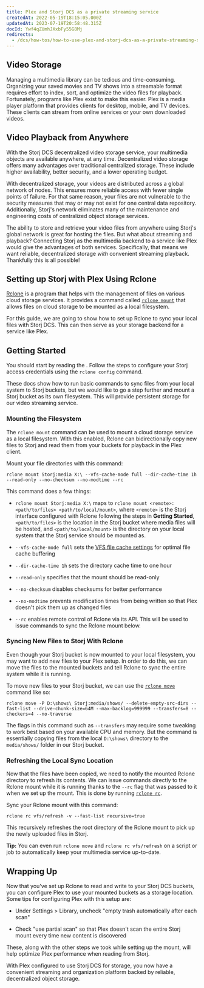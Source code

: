```yaml
---
title: Plex and Storj DCS as a private streaming service
createdAt: 2022-05-19T18:15:05.000Z
updatedAt: 2023-07-19T20:58:48.315Z
docId: Ywf4qZUmhJXxbFy55G8Mj
redirects:
  - /dcs/how-tos/how-to-use-plex-and-storj-dcs-as-a-private-streaming-service
---
```


## Video Storage

Managing a multimedia library can be tedious and time-consuming. Organizing your saved movies and TV shows into a streamable format requires effort to index, sort, and optimize the video files for playback. Fortunately, programs like Plex exist to make this easier. Plex is a media player platform that provides clients for desktop, mobile, and TV devices. These clients can stream from online services or your own downloaded videos.

## Video Playback from Anywhere

With the Storj DCS decentralized video storage service, your multimedia objects are available anywhere, at any time. Decentralized video storage offers many advantages over traditional centralized storage. These include higher availability, better security, and a lower operating budget.

With decentralized storage, your videos are distributed across a global network of nodes. This ensures more reliable access with fewer single points of failure. For that same reason, your files are not vulnerable to the security measures that may or may not exist for one central data repository. Additionally, Storj's network eliminates many of the maintenance and engineering costs of centralized object storage services.

The ability to store and retrieve your video files from anywhere using Storj's global network is great for hosting the files. But what about streaming and playback? Connecting Storj as the multimedia backend to a service like Plex would give the advantages of both services. Specifically, that means we want reliable, decentralized storage *with* convenient streaming playback. Thankfully this is all possible!

## Setting up Storj with Plex Using Rclone

[Rclone](https://rclone.org) is a program that helps with the management of files on various cloud storage services. It provides a command called [`rclone mount`](https://rclone.org/commands/rclone_mount/) that allows files on cloud storage to be mounted as a local filesystem.

For this guide, we are going to show how to set up Rclone to sync your local files with Storj DCS. This can then serve as your storage backend for a service like Plex.

## Getting Started

You should start by reading the [](docId\:LdrqSoECrAyE_LQMvj3aF). Follow the steps to configure your Storj access credentials using the `rclone config` command.

These docs show how to run basic commands to sync files from your local system to Storj buckets, but we would like to go a step further and mount a Storj bucket as its own filesystem. This will provide persistent storage for our video streaming service.

### Mounting the Filesystem

The `rclone mount` command can be used to mount a cloud storage service as a local filesystem. With this enabled, Rclone can bidirectionally copy new files to Storj and read them from your buckets for playback in the Plex client.

Mount your file directories with this command:

```Text
rclone mount Storj:media X:\ --vfs-cache-mode full --dir-cache-time 1h --read-only --no-checksum --no-modtime --rc
```

This command does a few things:

*   `rclone mount Storj:media X:\` maps to `rclone mount <remote>:<path/to/files> <path/to/local/mount>`, where `<remote>` is the Storj interface configured with Rclone following the steps in **Getting Started**, `<path/to/files>` is the location in the Storj bucket where media files will be hosted, and `<path/to/local/mount>` is the directory on your local system that the Storj service should be mounted as.

*   `--vfs-cache-mode full` sets the [VFS file cache settings](https://rclone.org/commands/rclone_mount/#vfs-file-caching) for optimal file cache buffering

*   `--dir-cache-time 1h` sets the directory cache time to one hour

*   `--read-only` specifies that the mount should be read-only

*   `--no-checksum` disables checksums for better performance

*   `--no-modtime` prevents modification times from being written so that Plex doesn't pick them up as changed files

*   `--rc` enables remote control of Rclone via its API. This will be used to issue commands to sync the Rclone mount below.

### Syncing New Files to Storj With Rclone

Even though your Storj bucket is now mounted to your local filesystem, you may want to add new files to your Plex setup. In order to do this, we can move the files to the mounted buckets and tell Rclone to sync the entire system while it is running.

To move new files to your Storj bucket, we can use the [`rclone move`](https://rclone.org/commands/rclone_move/) command like so:

```Text
rclone move -P D:\shows\ Storj:media/shows/ --delete-empty-src-dirs --fast-list --drive-chunk-size=64M --max-backlog=999999 --transfers=8 --checkers=4 --no-traverse
```

The flags in this command such as `--transfers` may require some tweaking to work best based on your available CPU and memory. But the command is essentially copying files from the local `D:\shows\` directory to the `media/shows/` folder in our Storj bucket.

### Refreshing the Local Sync Location

Now that the files have been copied, we need to notify the mounted Rclone directory to refresh its contents. We can issue commands directly to the Rclone mount while it is running thanks to the `--rc` flag that was passed to it when we set up the mount. This is done by running [`rclone rc`](https://rclone.org/rc/).

Sync your Rclone mount with this command:

```Text
rclone rc vfs/refresh -v --fast-list recursive=true
```

This recursively refreshes the root directory of the Rclone mount to pick up the newly uploaded files in Storj.

**Tip:** You can even run `rclone move` and `rclone rc vfs/refresh` on a script or job to automatically keep your multimedia service up-to-date.

## Wrapping Up

Now that you've set up Rclone to read and write to your Storj DCS buckets, you can configure Plex to use your mounted buckets as a storage location. Some tips for configuring Plex with this setup are:

*   Under Settings > Library, uncheck "empty trash automatically after each scan"

*   Check "use partial scan" so that Plex doesn't scan the entire Storj mount every time new content is discovered

These, along with the other steps we took while setting up the mount, will help optimize Plex performance when reading from Storj.

With Plex configured to use Storj DCS for storage, you now have a convenient streaming and organization platform backed by reliable, decentralized object storage.
